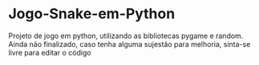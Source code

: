 # Jogo-Snake-em-Python
Projeto de jogo em python, utilizando as bibliotecas pygame e random. Ainda não finalizado, caso tenha alguma sujestão para melhoria, sinta-se livre para editar o código 
